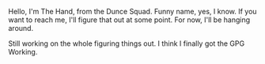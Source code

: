 Hello, I'm The Hand, from the Dunce Squad. Funny name, yes, I know. If you want to reach me, I'll figure that out at some point.
For now, I'll be hanging around.

Still working on the whole figuring things out. I think I finally got the GPG Working.
